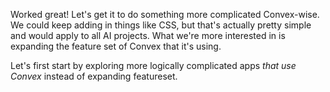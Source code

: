 Worked great! Let's get it to do something more complicated Convex-wise. We could keep adding in things like CSS, but that's actually pretty simple and would apply to all AI projects. What we're more interested in is expanding the feature set of Convex that it's using.

Let's first start by exploring more logically complicated apps _that use Convex_ instead of expanding featureset.

